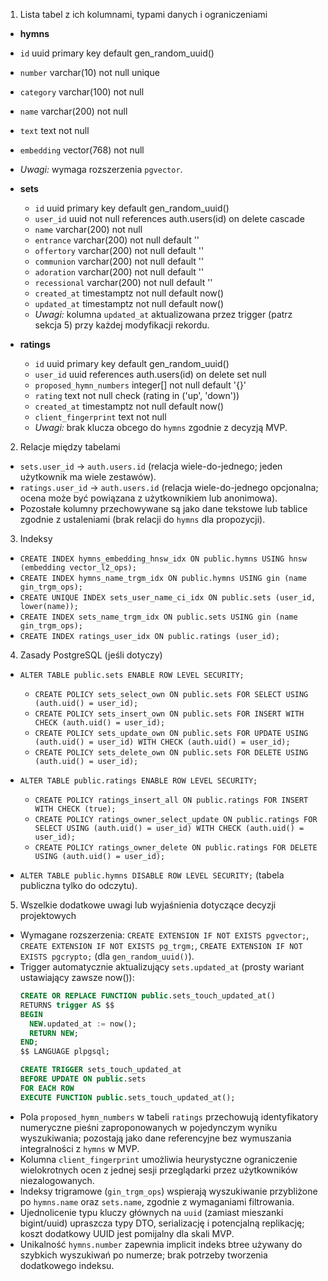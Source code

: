 1. Lista tabel z ich kolumnami, typami danych i ograniczeniami

 - **hymns**
  - `id` uuid primary key default gen_random_uuid()
  - `number` varchar(10) not null unique
  - `category` varchar(100) not null
  - `name` varchar(200) not null
  - `text` text not null
  - `embedding` vector(768) not null
  - *Uwagi:* wymaga rozszerzenia `pgvector`.

- **sets**
  - `id` uuid primary key default gen_random_uuid()
  - `user_id` uuid not null references auth.users(id) on delete cascade
  - `name` varchar(200) not null
  - `entrance` varchar(200) not null default ''
  - `offertory` varchar(200) not null default ''
  - `communion` varchar(200) not null default ''
  - `adoration` varchar(200) not null default ''
  - `recessional` varchar(200) not null default ''
  - `created_at` timestamptz not null default now()
  - `updated_at` timestamptz not null default now()
  - *Uwagi:* kolumna `updated_at` aktualizowana przez trigger (patrz sekcja 5) przy każdej modyfikacji rekordu.

- **ratings**
  - `id` uuid primary key default gen_random_uuid()
  - `user_id` uuid references auth.users(id) on delete set null
  - `proposed_hymn_numbers` integer[] not null default '{}'
  - `rating` text not null check (rating in ('up', 'down'))
  - `created_at` timestamptz not null default now()
  - `client_fingerprint` text not null
  - *Uwagi:* brak klucza obcego do `hymns` zgodnie z decyzją MVP.

2. Relacje między tabelami

- `sets.user_id` → `auth.users.id` (relacja wiele-do-jednego; jeden użytkownik ma wiele zestawów).
- `ratings.user_id` → `auth.users.id` (relacja wiele-do-jednego opcjonalna; ocena może być powiązana z użytkownikiem lub anonimowa).
- Pozostałe kolumny przechowywane są jako dane tekstowe lub tablice zgodnie z ustaleniami (brak relacji do `hymns` dla propozycji).

3. Indeksy

- `CREATE INDEX hymns_embedding_hnsw_idx ON public.hymns USING hnsw (embedding vector_l2_ops);`
- `CREATE INDEX hymns_name_trgm_idx ON public.hymns USING gin (name gin_trgm_ops);`
- `CREATE UNIQUE INDEX sets_user_name_ci_idx ON public.sets (user_id, lower(name));`
- `CREATE INDEX sets_name_trgm_idx ON public.sets USING gin (name gin_trgm_ops);`
- `CREATE INDEX ratings_user_idx ON public.ratings (user_id);`

4. Zasady PostgreSQL (jeśli dotyczy)

- `ALTER TABLE public.sets ENABLE ROW LEVEL SECURITY;`
  - `CREATE POLICY sets_select_own ON public.sets FOR SELECT USING (auth.uid() = user_id);`
  - `CREATE POLICY sets_insert_own ON public.sets FOR INSERT WITH CHECK (auth.uid() = user_id);`
  - `CREATE POLICY sets_update_own ON public.sets FOR UPDATE USING (auth.uid() = user_id) WITH CHECK (auth.uid() = user_id);`
  - `CREATE POLICY sets_delete_own ON public.sets FOR DELETE USING (auth.uid() = user_id);`

- `ALTER TABLE public.ratings ENABLE ROW LEVEL SECURITY;`
  - `CREATE POLICY ratings_insert_all ON public.ratings FOR INSERT WITH CHECK (true);`
  - `CREATE POLICY ratings_owner_select_update ON public.ratings FOR SELECT USING (auth.uid() = user_id) WITH CHECK (auth.uid() = user_id);`
  - `CREATE POLICY ratings_owner_delete ON public.ratings FOR DELETE USING (auth.uid() = user_id);`

- `ALTER TABLE public.hymns DISABLE ROW LEVEL SECURITY;` (tabela publiczna tylko do odczytu).

5. Wszelkie dodatkowe uwagi lub wyjaśnienia dotyczące decyzji projektowych

- Wymagane rozszerzenia: `CREATE EXTENSION IF NOT EXISTS pgvector;`, `CREATE EXTENSION IF NOT EXISTS pg_trgm;`, `CREATE EXTENSION IF NOT EXISTS pgcrypto;` (dla `gen_random_uuid()`).
- Trigger automatycznie aktualizujący `sets.updated_at` (prosty wariant ustawiający zawsze now()):
  ```sql
  CREATE OR REPLACE FUNCTION public.sets_touch_updated_at()
  RETURNS trigger AS $$
  BEGIN
    NEW.updated_at := now();
    RETURN NEW;
  END;
  $$ LANGUAGE plpgsql;

  CREATE TRIGGER sets_touch_updated_at
  BEFORE UPDATE ON public.sets
  FOR EACH ROW
  EXECUTE FUNCTION public.sets_touch_updated_at();
  ```
- Pola `proposed_hymn_numbers` w tabeli `ratings` przechowują identyfikatory numeryczne pieśni zaproponowanych w pojedynczym wyniku wyszukiwania; pozostają jako dane referencyjne bez wymuszania integralności z `hymns` w MVP.
- Kolumna `client_fingerprint` umożliwia heurystyczne ograniczenie wielokrotnych ocen z jednej sesji przeglądarki przez użytkowników niezalogowanych.
- Indeksy trigramowe (`gin_trgm_ops`) wspierają wyszukiwanie przybliżone po `hymns.name` oraz `sets.name`, zgodnie z wymaganiami filtrowania.
- Ujednolicenie typu kluczy głównych na `uuid` (zamiast mieszanki bigint/uuid) upraszcza typy DTO, serializację i potencjalną replikację; koszt dodatkowy UUID jest pomijalny dla skali MVP.
- Unikalność `hymns.number` zapewnia implicit indeks btree używany do szybkich wyszukiwań po numerze; brak potrzeby tworzenia dodatkowego indeksu.
